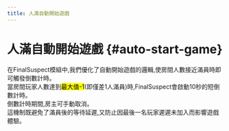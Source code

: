 ```yaml
---
title: 人滿自動開始遊戲
---
```


# 人滿自動開始遊戲 {#auto-start-game}

在FinalSuspect模組中,我們優化了自動開始遊戲的邏輯,使房間人數接近滿員時即可觸發倒數計時。\
當房間玩家人數達到<mark>最大值-1</mark>(即僅差1人滿員)時,FinalSuspect會啟動10秒的短倒數計時。\
倒數計時期間,房主可手動取消。\
這機制既避免了滿員後的等待延遲,又防止因最後一名玩家遲遲未加入而影響遊戲體驗。